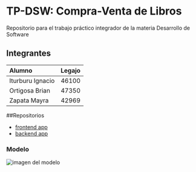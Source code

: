 # TP-DSW: Compra-Venta de Libros

Repositorio para el trabajo práctico integrador de la materia Desarrollo de Software

## Integrantes

|Alumno|Legajo
|:-|-:|
|Iturburu Ignacio|46100|
|Ortigosa Brian|47350|
|Zapata Mayra|42969|

##Repositorios

* [frontend app](https://github.com/nachoitur/TP-DSW/tree/main/frontend%20app)
* [backend app](https://github.com/nachoitur/TP-DSW/tree/main/backend%20app)

### Modelo
![imagen del modelo]()
